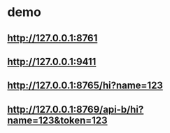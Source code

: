 # demo
## http://127.0.0.1:8761
## http://127.0.0.1:9411
## http://127.0.0.1:8765/hi?name=123
## http://127.0.0.1:8769/api-b/hi?name=123&token=123